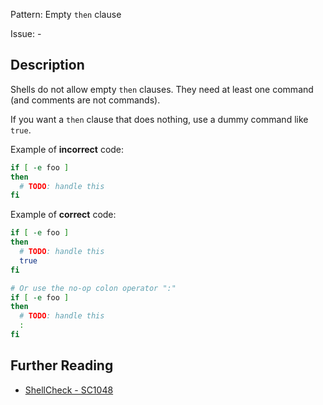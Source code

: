 Pattern: Empty `then` clause

Issue: -

## Description

Shells do not allow empty `then` clauses. They need at least one command (and comments are not commands).

If you want a `then` clause that does nothing, use a dummy command like `true`.

Example of **incorrect** code:

```sh
if [ -e foo ]
then
  # TODO: handle this
fi
```
Example of **correct** code:
```sh
if [ -e foo ]
then
  # TODO: handle this
  true
fi

# Or use the no-op colon operator ":"
if [ -e foo ]
then
  # TODO: handle this
  :
fi
```

## Further Reading

* [ShellCheck - SC1048](https://github.com/koalaman/shellcheck/wiki/SC1048)
